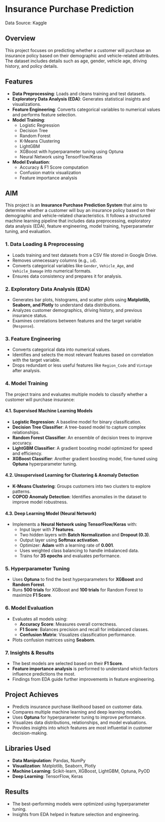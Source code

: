 # Insurance Purchase Prediction

Data Source: Kaggle

## Overview
This project focuses on predicting whether a customer will purchase an insurance policy based on their demographic and vehicle-related attributes. The dataset includes details such as age, gender, vehicle age, driving history, and policy details.

## Features
- **Data Preprocessing**: Loads and cleans training and test datasets.
- **Exploratory Data Analysis (EDA)**: Generates statistical insights and visualizations.
- **Feature Engineering**: Converts categorical variables to numerical values and performs feature selection.
- **Model Training**:
  - Logistic Regression
  - Decision Tree
  - Random Forest
  - K-Means Clustering
  - LightGBM
  - XGBoost with hyperparameter tuning using Optuna
  - Neural Network using TensorFlow/Keras
- **Model Evaluation**:
  - Accuracy & F1 Score computation
  - Confusion matrix visualization
  - Feature importance analysis

## AIM
This project is an **Insurance Purchase Prediction System** that aims to determine whether a customer will buy an insurance policy based on their demographic and vehicle-related characteristics. It follows a structured machine learning pipeline that includes data preprocessing, exploratory data analysis (EDA), feature engineering, model training, hyperparameter tuning, and evaluation.

### **1. Data Loading & Preprocessing**
- Loads training and test datasets from a CSV file stored in Google Drive.
- Removes unnecessary columns (e.g., `id`).
- Converts categorical variables like `Gender`, `Vehicle_Age`, and `Vehicle_Damage` into numerical formats.
- Ensures data consistency and prepares it for analysis.

### **2. Exploratory Data Analysis (EDA)**
- Generates bar plots, histograms, and scatter plots using **Matplotlib, Seaborn, and Plotly** to understand data distributions.
- Analyzes customer demographics, driving history, and previous insurance status.
- Examines correlations between features and the target variable (`Response`).

### **3. Feature Engineering**
- Converts categorical data into numerical values.
- Identifies and selects the most relevant features based on correlation with the target variable.
- Drops redundant or less useful features like `Region_Code` and `Vintage` after analysis.

### **4. Model Training**
The project trains and evaluates multiple models to classify whether a customer will purchase insurance:

#### **4.1. Supervised Machine Learning Models**
- **Logistic Regression**: A baseline model for binary classification.
- **Decision Tree Classifier**: A tree-based model to capture complex relationships.
- **Random Forest Classifier**: An ensemble of decision trees to improve accuracy.
- **LightGBM Classifier**: A gradient boosting model optimized for speed and efficiency.
- **XGBoost Classifier**: Another gradient boosting model, fine-tuned using **Optuna** hyperparameter tuning.

#### **4.2. Unsupervised Learning for Clustering & Anomaly Detection**
- **K-Means Clustering**: Groups customers into two clusters to explore patterns.
- **COPOD Anomaly Detection**: Identifies anomalies in the dataset to improve model robustness.

#### **4.3. Deep Learning Model (Neural Network)**
- Implements a **Neural Network using TensorFlow/Keras** with:
  - Input layer with **7 features**.
  - Two hidden layers with **Batch Normalization** and **Dropout (0.3)**.
  - Output layer using **Softmax activation**.
  - Optimizer: **Adam** with a learning rate of **0.001**.
  - Uses weighted class balancing to handle imbalanced data.
  - Trains for **35 epochs** and evaluates performance.

### **5. Hyperparameter Tuning**
- Uses **Optuna** to find the best hyperparameters for **XGBoost** and **Random Forest**.
- Runs **500 trials** for XGBoost and **100 trials** for Random Forest to maximize **F1 Score**.

### **6. Model Evaluation**
- Evaluates all models using:
  - **Accuracy Score**: Measures overall correctness.
  - **F1 Score**: Balances precision and recall for imbalanced classes.
  - **Confusion Matrix**: Visualizes classification performance.
- Plots confusion matrices using **Seaborn**.

### **7. Insights & Results**
- The best models are selected based on their **F1 Score**.
- **Feature importance analysis** is performed to understand which factors influence predictions the most.
- Findings from EDA guide further improvements in feature engineering.

## **Project Achieves**
- Predicts insurance purchase likelihood based on customer data.  
- Compares multiple machine learning and deep learning models.  
- Uses **Optuna** for hyperparameter tuning to improve performance.  
- Visualizes data distributions, relationships, and model evaluations.  
- Provides insights into which features are most influential in customer decision-making.  

## Libraries Used
- **Data Manipulation**: Pandas, NumPy
- **Visualization**: Matplotlib, Seaborn, Plotly
- **Machine Learning**: Scikit-learn, XGBoost, LightGBM, Optuna, PyOD
- **Deep Learning**: TensorFlow, Keras

## Results
- The best-performing models were optimized using hyperparameter tuning.
- Insights from EDA helped in feature selection and engineering.

